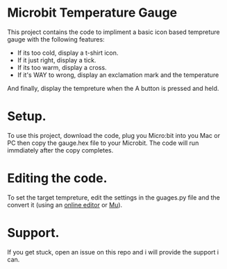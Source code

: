 # Microbit Temperature Gauge

This project contains the code to impliment a basic icon based tempreture gauge with the following features:

* If its too cold, display a t-shirt icon.
* If it just right, display a tick.
* If its too warm, display a cross.
* If it's WAY to wrong, display an exclamation mark and the temperature

And finally, display the tempreture when the A button is pressed and held.

# Setup.

To use this project, download the code, plug you Micro:bit into you Mac or PC then copy the gauge.hex file to your Microbit. The code will run immdiately after the copy completes.

# Editing the code.

To set the target tempreture, edit the settings in the guages.py file and the convert it (using an [online editor](http://python.microbit.org/editor.html#) or [Mu](https://codewith.mu)).

# Support.

If you get stuck, open an issue on this repo and i will provide the support i can. 
